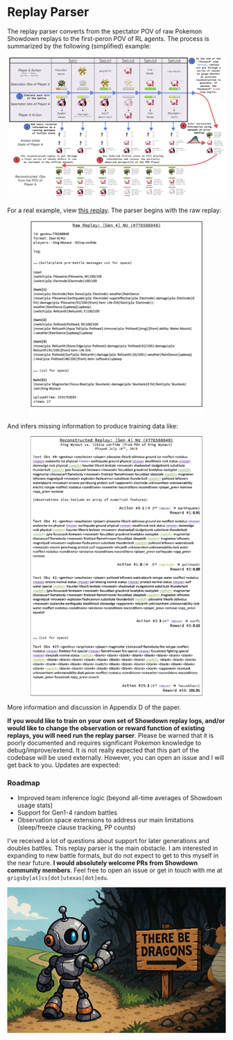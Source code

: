 # Replay Parser

The replay parser converts from the spectator POV of raw Pokemon Showdown replays to the first-peron POV of RL agents. The process is summarized by the following (simplified) example:

<p align="center">
  <img src="../../../media/replay_reconstruction_example.png">
</p>

For a real example, view [this replay](https://replay.pokemonshowdown.com/gen4nu-776588848). The parser begins with the raw replay:

<p align="center">
  <img src="../../../media/raw_replay_example.png" width="400">
</p>

And infers missing information to produce training data like:

<p align="center">
  <img src="../../../media/reconstructed_replay_example.png" width="400">
</p>

More information and discussion in Appendix D of the paper.

**If you would like to train on your own set of Showdown replay logs, and/or would like to change the observation or reward function of existing replays, you will need run the replay parser**. Please be warned that it is poorly documented and requires significant Pokemon knowledge to debug/improve/extend. It is not really expected that this part of the codebase will be used externally. However, you can open an issue and I will get back to you. Updates are expected:

### Roadmap
- Improved team inference logic (beyond all-time averages of Showdown usage stats)
- Support for Gen1-4 random battles
- Observation space extensions to address our main limitations (sleep/freeze clause tracking, PP counts)

I've received a lot of questions about support for later generations and doubles battles. This replay parser is the main obstacle. I am interested in expanding to new battle formats, but do not expect to get to this myself in the near future. **I would absolutely welcome PRs from Showdown community members**. Feel free to open an issue or get in touch with me at `grigsby[at]cs[dot]utexas[dot]edu`.

<p align="center">
  <img src="../../../media/replay_parser_warning.png">
</p>

